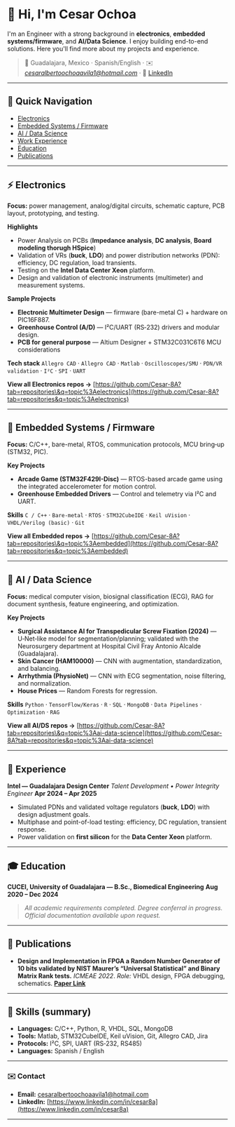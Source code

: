 # 👋 Hi, I'm **Cesar Ochoa**

I'm an Engineer with a strong background in **electronics**, **embedded systems/firmware**, and **AI/Data Science**. I enjoy building end-to-end solutions. Here you'll find more about my projects and experience.

> 📍 Guadalajara, Mexico · Spanish/English · ✉️ *[cesaralbertoochoaavila1@hotmail.com](mailto:cesaralbertoochoaavila1@hotmail.com)* · 🔗 [LinkedIn](https://www.linkedin.com/in/cesar8a)
---

## 🧭 Quick Navigation

* [Electronics](#-electronics)
* [Embedded Systems / Firmware](#-embedded-systems--firmware)
* [AI / Data Science](#-ai--data-science)
* [Work Experience](#-experience)
* [Education](#-education)
* [Publications](#-publications)

---

## ⚡ Electronics

**Focus:** power management, analog/digital circuits, schematic capture, PCB layout, prototyping, and testing.

**Highlights**

* Power Analysis on PCBs (**Impedance analysis**, **DC analysis**, **Board modeling thorugh HSpice**)
* Validation of VRs (**buck**, **LDO**) and power distribution networks (PDN): efficiency, DC regulation, load transients.
* Testing on the **Intel Data Center Xeon** platform.
* Design and validation of electronic instruments (multimeter) and measurement systems.

**Sample Projects**

* **Electronic Multimeter Design** — firmware (bare-metal C) + hardware on PIC16F887.
* **Greenhouse Control (A/D)** — I²C/UART (RS‑232) drivers and modular design.
* **PCB for general purpose** — Altium Designer + STM32C031C6T6 MCU considerations

**Tech stack**
`Allegro CAD` · `Allegro CAD` · `Matlab` · `Oscilloscopes/SMU` · `PDN/VR validation` · `I²C` · `SPI` · `UART`

**View all Electronics repos →** [https://github.com/Cesar-8A?tab=repositories\&q=topic%3Aelectronics](https://github.com/Cesar-8A?tab=repositories&q=topic%3Aelectronics)

---

## 🔧 Embedded Systems / Firmware

**Focus:** C/C++, bare-metal, RTOS, communication protocols, MCU bring‑up (STM32, PIC).

**Key Projects**

* **Arcade Game (STM32F429I-Disc)** — RTOS-based arcade game using the integrated accelerometer for motion control.
* **Greenhouse Embedded Drivers** — Control and telemetry via I²C and UART.

**Skills**
`C / C++` · `Bare-metal` · `RTOS` · `STM32CubeIDE` · `Keil uVision` · `VHDL/Verilog (basic)` · `Git`

**View all Embedded repos →** [https://github.com/Cesar-8A?tab=repositories\&q=topic%3Aembedded](https://github.com/Cesar-8A?tab=repositories&q=topic%3Aembedded)

---

## 🤖 AI / Data Science

**Focus:** medical computer vision, biosignal classification (ECG), RAG for document synthesis, feature engineering, and optimization.

**Key Projects**

* **Surgical Assistance AI for Transpedicular Screw Fixation (2024)** — U‑Net‑like model for segmentation/planning; validated with the Neurosurgery department at Hospital Civil Fray Antonio Alcalde (Guadalajara).
* **Skin Cancer (HAM10000)** — CNN with augmentation, standardization, and balancing.
* **Arrhythmia (PhysioNet)** — CNN with ECG segmentation, noise filtering, and normalization.
* **House Prices** — Random Forests for regression.

**Skills**
`Python` · `TensorFlow/Keras` · `R` · `SQL` · `MongoDB` · `Data Pipelines` · `Optimization` · `RAG`

**View all AI/DS repos →** [https://github.com/Cesar-8A?tab=repositories\&q=topic%3Aai-data-science](https://github.com/Cesar-8A?tab=repositories&q=topic%3Aai-data-science)

---

## 💼 Experience

**Intel — Guadalajara Design Center**
*Talent Development • Power Integrity Engineer*
**Apr 2024 – Apr 2025**

* Simulated PDNs and validated voltage regulators (**buck**, **LDO**) with design adjustment goals.
* Multiphase and point-of-load testing: efficiency, DC regulation, transient response.
* Power validation on **first silicon** for the **Data Center Xeon** platform.

---

## 🎓 Education

**CUCEI, University of Guadalajara — B.Sc., Biomedical Engineering**
**Aug 2020 – Dec 2024**

> *All academic requirements completed. Degree conferral in progress. Official documentation available upon request.*

---

## 📄 Publications

* **Design and Implementation in FPGA a Random Number Generator of 10 bits validated by NIST Maurer’s “Universal Statistical” and Binary Matrix Rank tests.** *ICMEAE 2022*.
  *Role:* VHDL design, FPGA debugging, schematics.
  **[Paper Link]([https://DOI-OR-URL](https://ieeexplore.ieee.org/document/10414496))**

---

## 🧰 Skills (summary)

* **Languages:** C/C++, Python, R, VHDL, SQL, MongoDB
* **Tools:** Matlab, STM32CubeIDE, Keil uVision, Git, Allegro CAD, Jira
* **Protocols:** I²C, SPI, UART (RS‑232, RS485)
* **Languages:** Spanish / English

---

### ✉️ Contact

* **Email:** [cesaralbertoochoaavila1@hotmail.com](mailto:cesaralbertoochoaavila1@hotmail.com)
* **LinkedIn:** [https://www.linkedin.com/in/cesar8a](https://www.linkedin.com/in/cesar8a)

---

<!--
QUICK CUSTOMIZATION STEPS
1) Replace: USERNAME, REPO_1..4, email, and links.
2) (Optional) Enable stats/pin cards. If you don't want external services, remove the section.
3) Add topics to your repos so that "View all" filters by area.
4) Add real links to your featured projects in each section.
-->
